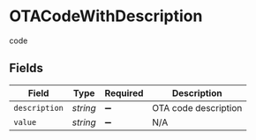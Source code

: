 # OTACodeWithDescription

code


## Fields

| Field                | Type                 | Required             | Description          |
| -------------------- | -------------------- | -------------------- | -------------------- |
| `description`        | *string*             | :heavy_minus_sign:   | OTA code description |
| `value`              | *string*             | :heavy_minus_sign:   | N/A                  |